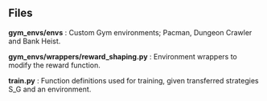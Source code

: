 ## Files

**gym_envs/envs** 
: Custom Gym environments; Pacman, Dungeon Crawler and Bank Heist.

**gym_envs/wrappers/reward_shaping.py**
: Environment wrappers to modify the reward function. 

**train.py**
: Function definitions used for training, given transferred strategies S_G and an environment.
